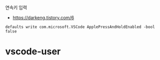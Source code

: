 연속키 입력

- https://darkeng.tistory.com/6

```
defaults write com.microsoft.VSCode ApplePressAndHoldEnabled -bool false
```

# vscode-user
